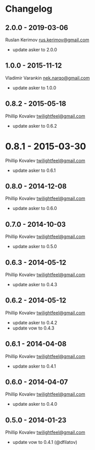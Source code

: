 # Changelog

## 2.0.0 - 2019-03-06

Ruslan Kerimov <rus.kerimov@gmail.com>

* update asker to 2.0.0

## 1.0.0 - 2015-11-12

Vladimir Varankin <nek.narqo@gmail.com>

* update asker to 1.0.0

## 0.8.2 - 2015-05-18

Phillip Kovalev <twilightfeel@gmail.com>

* update asker to 0.6.2

# 0.8.1 - 2015-03-30

Phillip Kovalev <twilightfeel@gmail.com>

* update asker to 0.6.1

## 0.8.0 - 2014-12-08

Phillip Kovalev <twilightfeel@gmail.com>

* update asker to 0.6.0

## 0.7.0 - 2014-10-03

Phillip Kovalev <twilightfeel@gmail.com>

* update asker to 0.5.0

## 0.6.3 - 2014-05-12

Phillip Kovalev <twilightfeel@gmail.com>

* update asker to 0.4.3

## 0.6.2 - 2014-05-12

Phillip Kovalev <twilightfeel@gmail.com>

* update asker to 0.4.2
* update vow to 0.4.3

## 0.6.1 - 2014-04-08

Phillip Kovalev <twilightfeel@gmail.com>

* update asker to 0.4.1

## 0.6.0 - 2014-04-07

Phillip Kovalev <twilightfeel@gmail.com>

* update asker to 0.4.0

## 0.5.0 - 2014-01-23

Phillip Kovalev <twilightfeel@gmail.com>

* update vow to 0.4.1 (@dfilatov)
